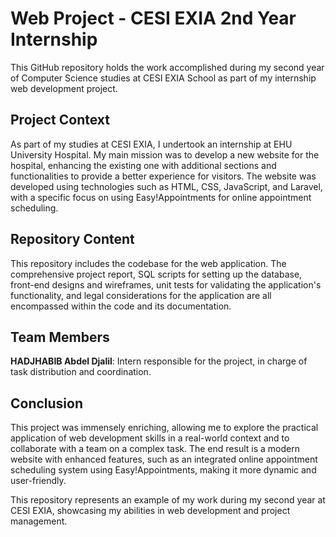 # Web Project - CESI EXIA 2nd Year Internship

This GitHub repository holds the work accomplished during my second year of Computer Science studies at CESI EXIA School as part of my internship web development project.

## Project Context

As part of my studies at CESI EXIA, I undertook an internship at EHU University Hospital. My main mission was to develop a new website for the hospital, enhancing the existing one with additional sections and functionalities to provide a better experience for visitors. The website was developed using technologies such as HTML, CSS, JavaScript, and Laravel, with a specific focus on using Easy!Appointments for online appointment scheduling.

## Repository Content

This repository includes the codebase for the web application. The comprehensive project report, SQL scripts for setting up the database, front-end designs and wireframes, unit tests for validating the application's functionality, and legal considerations for the application are all encompassed within the code and its documentation.

## Team Members

**HADJHABIB Abdel Djalil**: Intern responsible for the project, in charge of task distribution and coordination.

## Conclusion

This project was immensely enriching, allowing me to explore the practical application of web development skills in a real-world context and to collaborate with a team on a complex task. The end result is a modern website with enhanced features, such as an integrated online appointment scheduling system using Easy!Appointments, making it more dynamic and user-friendly.

This repository represents an example of my work during my second year at CESI EXIA, showcasing my abilities in web development and project management.
